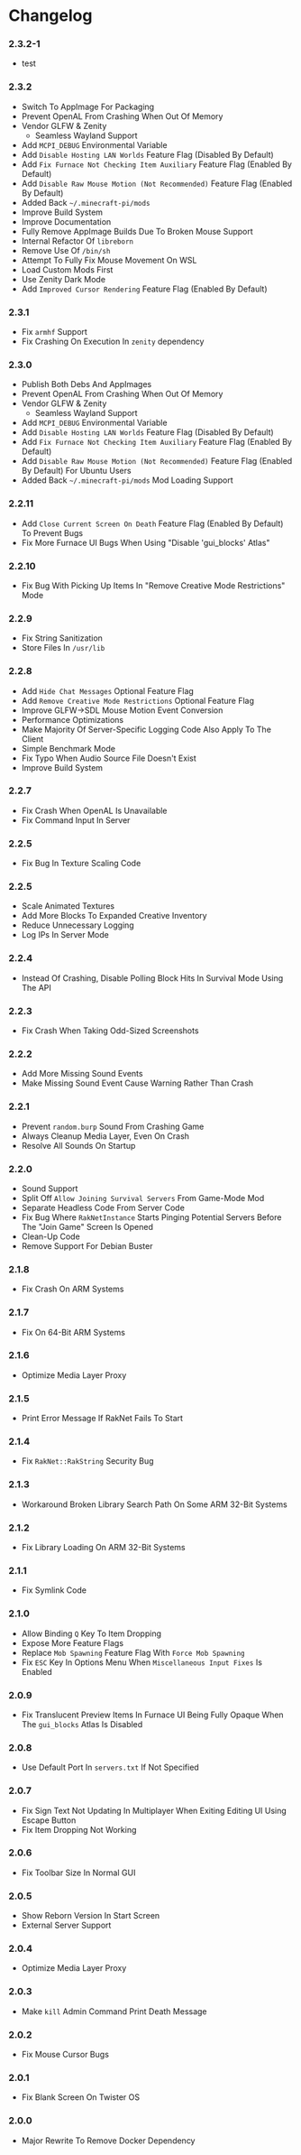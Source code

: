# Changelog

### **2.3.2-1**
* test

### **2.3.2**
* Switch To AppImage For Packaging
* Prevent OpenAL From Crashing When Out Of Memory
* Vendor GLFW & Zenity
  * Seamless Wayland Support
* Add ``MCPI_DEBUG`` Environmental Variable
* Add ``Disable Hosting LAN Worlds`` Feature Flag (Disabled By Default)
* Add ``Fix Furnace Not Checking Item Auxiliary`` Feature Flag (Enabled By Default)
* Add ``Disable Raw Mouse Motion (Not Recommended)`` Feature Flag (Enabled By Default)
* Added Back `~/.minecraft-pi/mods`
* Improve Build System
* Improve Documentation
* Fully Remove AppImage Builds Due To Broken Mouse Support
* Internal Refactor Of ``libreborn``
* Remove Use Of ``/bin/sh``
* Attempt To Fully Fix Mouse Movement On WSL
* Load Custom Mods First
* Use Zenity Dark Mode
* Add ``Improved Cursor Rendering`` Feature Flag (Enabled By Default)

### **2.3.1**
* Fix ``armhf`` Support
* Fix Crashing On Execution In ``zenity`` dependency

### **2.3.0**
* Publish Both Debs And AppImages
* Prevent OpenAL From Crashing When Out Of Memory
* Vendor GLFW & Zenity
  * Seamless Wayland Support
* Add ``MCPI_DEBUG`` Environmental Variable
* Add ``Disable Hosting LAN Worlds`` Feature Flag (Disabled By Default)
* Add ``Fix Furnace Not Checking Item Auxiliary`` Feature Flag (Enabled By Default)
* Add ``Disable Raw Mouse Motion (Not Recommended)`` Feature Flag (Enabled By Default) For Ubuntu Users
* Added Back `~/.minecraft-pi/mods` Mod Loading Support

### **2.2.11**
* Add ``Close Current Screen On Death`` Feature Flag (Enabled By Default) To Prevent Bugs
* Fix More Furnace UI Bugs When Using "Disable 'gui_blocks' Atlas"

### **2.2.10**
* Fix Bug With Picking Up Items In "Remove Creative Mode Restrictions" Mode

### **2.2.9**
* Fix String Sanitization
* Store Files In `/usr/lib`

### **2.2.8**
* Add ``Hide Chat Messages`` Optional Feature Flag
* Add ``Remove Creative Mode Restrictions`` Optional Feature Flag
* Improve GLFW->SDL Mouse Motion Event Conversion
* Performance Optimizations
* Make Majority Of Server-Specific Logging Code Also Apply To The Client
* Simple Benchmark Mode
* Fix Typo When Audio Source File Doesn't Exist
* Improve Build System

### **2.2.7**
* Fix Crash When OpenAL Is Unavailable
* Fix Command Input In Server

### **2.2.5**
* Fix Bug In Texture Scaling Code

### **2.2.5**
* Scale Animated Textures
* Add More Blocks To Expanded Creative Inventory
* Reduce Unnecessary Logging
* Log IPs In Server Mode

### **2.2.4**
* Instead Of Crashing, Disable Polling Block Hits In Survival Mode Using The API

### **2.2.3**
* Fix Crash When Taking Odd-Sized Screenshots

### **2.2.2**
* Add More Missing Sound Events
* Make Missing Sound Event Cause Warning Rather Than Crash

### **2.2.1**
* Prevent ``random.burp`` Sound From Crashing Game
* Always Cleanup Media Layer, Even On Crash
* Resolve All Sounds On Startup

### **2.2.0**
* Sound Support
* Split Off ``Allow Joining Survival Servers`` From Game-Mode Mod
* Separate Headless Code From Server Code
* Fix Bug Where ``RakNetInstance`` Starts Pinging Potential Servers Before The "Join Game" Screen Is Opened
* Clean-Up Code
* Remove Support For Debian Buster

### **2.1.8**
* Fix Crash On ARM Systems

### **2.1.7**
* Fix On 64-Bit ARM Systems

### **2.1.6**
* Optimize Media Layer Proxy

### **2.1.5**
* Print Error Message If RakNet Fails To Start

### **2.1.4**
* Fix ``RakNet::RakString`` Security Bug

### **2.1.3**
* Workaround Broken Library Search Path On Some ARM 32-Bit Systems

### **2.1.2**
* Fix Library Loading On ARM 32-Bit Systems

### **2.1.1**
* Fix Symlink Code

### **2.1.0**
* Allow Binding ``Q`` Key To Item Dropping
* Expose More Feature Flags
* Replace ``Mob Spawning`` Feature Flag With ``Force Mob Spawning``
* Fix ``ESC`` Key In Options Menu When ``Miscellaneous Input Fixes`` Is Enabled

### **2.0.9**
* Fix Translucent Preview Items In Furnace UI Being Fully Opaque When The ``gui_blocks`` Atlas Is Disabled

### **2.0.8**
* Use Default Port In ``servers.txt`` If Not Specified

### **2.0.7**
* Fix Sign Text Not Updating In Multiplayer When Exiting Editing UI Using Escape Button
* Fix Item Dropping Not Working

### **2.0.6**
* Fix Toolbar Size In Normal GUI

### **2.0.5**
* Show Reborn Version In Start Screen
* External Server Support

### **2.0.4**
* Optimize Media Layer Proxy

### **2.0.3**
* Make ``kill`` Admin Command Print Death Message

### **2.0.2**
* Fix Mouse Cursor Bugs

### **2.0.1**
* Fix Blank Screen On Twister OS

### **2.0.0**
* Major Rewrite To Remove Docker Dependency
